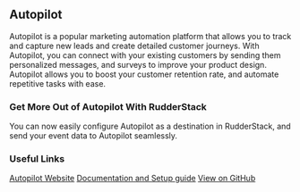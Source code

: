 ## Autopilot

Autopilot is a popular marketing automation platform that allows you to track and capture new leads and create detailed customer journeys. With Autopilot, you can connect with your existing customers by sending them personalized messages, and surveys to improve your product design. Autopilot allows you to boost your customer retention rate, and automate repetitive tasks with ease.

### Get More Out of Autopilot With RudderStack

You can now easily configure Autopilot as a destination in RudderStack, and send your event data to Autopilot seamlessly.

### Useful Links

[Autopilot Website][]
[Documentation and Setup guide][]
[View on GitHub][]

[//]: # "These are reference links used in the body of this note and get stripped out when the markdown processor does its job. There is no need to format nicely because it shouldn't be seen. Thanks SO - http://stackoverflow.com/questions/4823468/store-comments-in-markdown-syntax"
[autopilot website]: https://www.autopilothq.com/
[documentation and setup guide]: https://docs.rudderstack.com/destinations/autopilot
[view on github]: https://github.com/rudderlabs/rudder-transformer/tree/master/v0/destinations/autopilot
